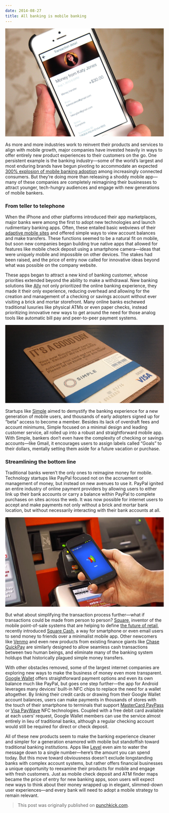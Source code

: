 ```yaml
---
date: 2014-08-27
title: All banking is mobile banking
---
```

![](assets/google-wallet-iphone.jpg)

As more and more industries work to reinvent their products and services to align with mobile growth, major companies have invested heavily in ways to offer entirely new product experiences to their customers on the go. One persistent example is the banking industry—some of the world’s largest and most enduring brands have begun pivoting to accommodate an expected [300% explosion of mobile banking adoption]([http://www.americanbanker.com/issues/177_243/mobile-banking-will-grow-300-percent-over-the-next-four-years-aite-1055318-1.html](http://www.americanbanker.com/issues/177_243/mobile-banking-will-grow-300-percent-over-the-next-four-years-aite-1055318-1.html)) among increasingly connected consumers. But they’re doing more than releasing a shoddy mobile app—many of these companies are completely reimagining their businesses to attract younger, tech-hungry audiences and engage with new generations of mobile bankers.

### From teller to telephone

When the iPhone and other platforms introduced their app marketplaces, major banks were among the first to adopt new technologies and launch rudimentary banking apps. Often, these entailed basic webviews of their [adaptive mobile sites]([http://www.punchkickinteractive.com/blog/2014/08/25/what-are-responsive-adaptive-web-design](http://www.punchkickinteractive.com/blog/2014/08/25/what-are-responsive-adaptive-web-design)) and offered simple ways to view account balances and make transfers. These functions seemed to be a natural fit on mobile, but soon new companies began building true native apps that allowed for features like mobile check deposit using a smartphone camera—ideas that were uniquely mobile and impossible on other devices. The stakes had been raised, and the price of entry now called for innovative ideas beyond what was possible on the company website.

These apps began to attract a new kind of banking customer, whose priorities extended beyond the ability to make a withdrawal. New banking solutions like [Ally]([http://www.ally.com/](http://www.ally.com/)) not only prioritized the online banking experience, they made it their only experience, reducing overhead and allowing for the creation and management of a checking or savings account without ever visiting a brick and mortar storefront. Many online banks eschewed traditional luxuries like physical ATMs or even paper checks, instead prioritizing innovative new ways to get around the need for those analog tools like automatic bill pay and peer-to-peer payment systems.

![](assets/simple-bank.jpg)

Startups like [Simple]([https://www.simple.com/](https://www.simple.com/)) aimed to demystify the banking experience for a new generation of mobile users, and thousands of early adopters signed up for “beta” access to become a member. Besides its lack of overdraft fees and account minimums, Simple focused on a minimal design and leading customer service, all rolled up into a robust and straightforward mobile app. With Simple, bankers don’t even have the complexity of checking or savings accounts—like Gmail, it encourages users to assign labels called “Goals” to their dollars, mentally setting them aside for a future vacation or purchase.

### Streamlining the bottom line

Traditional banks weren’t the only ones to reimagine money for mobile. Technology startups like PayPal focused not on the accruement or management of money, but instead on new avenues to use it. PayPal ignited an entire industry of online payment providers by allowing users to either link up their bank accounts or carry a balance within PayPal to complete purchases on sites across the web. It was now possible for internet users to accept and make payments not only without a brick and mortar bank location, but without necessarily interacting with their bank accounts at all.

![](assets/google-wallet-contactless.jpg)

But what about simplifying the transaction process further—what if transactions could be made from person to person? [Square]([http://www.squareup.com](http://www.squareup.com)), inventor of the mobile point-of-sale systems that are helping to define [the future of retail]([http://www.punchkickinteractive.com/blog/2014/08/18/what-does-the-retailer-of-the-future-look-like](http://www.punchkickinteractive.com/blog/2014/08/18/what-does-the-retailer-of-the-future-look-like)), recently introduced [Square Cash]([https://square.com/cash](https://square.com/cash)), a way for smartphone or even email users to send money to friends over a minimalist mobile app. Other newcomers like [Venmo]([https://venmo.com/](https://venmo.com/)) and even new products from existing finance giants like [Chase QuickPay]([https://www.chase.com/online-banking/quickpay](https://www.chase.com/online-banking/quickpay)) are similarly designed to allow seamless cash transactions between two human beings, and eliminate many of the banking system holdups that historically plagued simple money transfers.

With other obstacles removed, some of the largest internet companies are exploring new ways to make the business of money even more transparent. [Google Wallet]([http://www.google.com/wallet](http://www.google.com/wallet)) offers straightforward payment options and even its own balance much like PayPal, but goes one step further—the app for Android leverages many devices’ built-in NFC chips to replace the need for a wallet altogether. By linking their credit cards or drawing from their Google Wallet account balances, users can make payments in thousands of stores with the touch of their smartphone to terminals that support [MasterCard PayPass]([http://www.mastercard.us/paypass.html](http://www.mastercard.us/paypass.html)) or [Visa PayWave]([http://usa.visa.com/personal/security/card-technology/visa-paywave.jsp](http://usa.visa.com/personal/security/card-technology/visa-paywave.jsp)) NFC technologies. Coupled with a free debit card available at each users’ request, Google Wallet members can use the service almost entirely in lieu of traditional banks, although a regular checking account would still be required for direct or check deposit.

All of these new products seem to make the banking experience cleaner and simpler for a generation enamored with mobile but standoffish toward traditional banking institutions. Apps like [Level]([https://levelmoney.com/](https://levelmoney.com/)) even aim to water the message down to a single number—here’s the amount you can spend today. But this move toward obviousness doesn’t exclude longstanding banks with complex account systems, but rather offers financial businesses a unique opportunity to reexamine their products for mobile and engage with fresh customers. Just as mobile check deposit and ATM finder maps became the price of entry for new banking apps, soon users will expect new ways to think about their money wrapped up in elegant, slimmed-down user experiences—and every bank will need to adopt a mobile strategy to remain relevant.

> This post was originally published on [punchkick.com](https://www.punchkick.com/blog/2014/08/27/reinvent-banking-experience-win-mobile).
